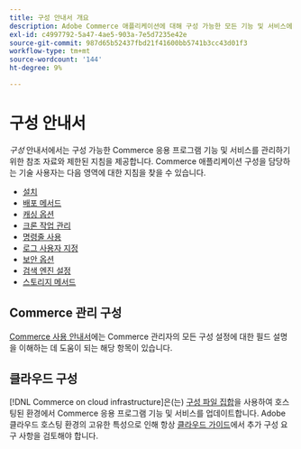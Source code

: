 ```yaml
---
title: 구성 안내서 개요
description: Adobe Commerce 애플리케이션에 대해 구성 가능한 모든 기능 및 서비스에 대해 알아봅니다.
exl-id: c4997792-5a47-4ae5-903a-7e5d7235e42e
source-git-commit: 987d65b52437fbd21f41600bb5741b3cc43d01f3
workflow-type: tm+mt
source-wordcount: '144'
ht-degree: 9%

---
```


# 구성 안내서

_구성_ 안내서에서는 구성 가능한 Commerce 응용 프로그램 기능 및 서비스를 관리하기 위한 참조 자료와 제한된 지침을 제공합니다. Commerce 애플리케이션 구성을 담당하는 기술 사용자는 다음 영역에 대한 지침을 찾을 수 있습니다.

- [설치](../configuration/bootstrap/initialization.md)
- [배포 메서드](../configuration/deployment/overview.md)
- [캐싱 옵션](../configuration/cache/caching-overview.md)
- [크론 작업 관리](../configuration/cron/custom-cron.md)
- [명령줄 사용](../configuration/cli/config-cli.md)
- [로그 사용자 지정](../configuration/logs/custom-logging.md)
- [보안 옵션](../configuration/security/overview.md)
- [검색 엔진 설정](../configuration/search/configure-search-engine.md)
- [스토리지 메서드](../configuration/storage/memcached.md)

## Commerce 관리 구성

[Commerce 사용 안내서](https://experienceleague.adobe.com/ko/docs/commerce-admin/config/guide-overview)에는 Commerce 관리자의 모든 구성 설정에 대한 필드 설명을 이해하는 데 도움이 되는 해당 항목이 있습니다.

## 클라우드 구성

[!DNL Commerce on cloud infrastructure]은(는) [구성 파일 집합](https://experienceleague.adobe.com/docs/commerce-cloud-service/user-guide/configure/overview.html?lang=ko)을 사용하여 호스팅된 환경에서 Commerce 응용 프로그램 기능 및 서비스를 업데이트합니다. Adobe 클라우드 호스팅 환경의 고유한 특성으로 인해 항상 [클라우드 가이드](https://experienceleague.adobe.com/docs/commerce-cloud-service/user-guide/overview.html?lang=ko)에서 추가 구성 요구 사항을 검토해야 합니다.
